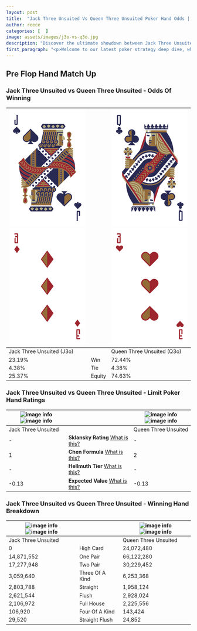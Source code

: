 ```yaml
---
layout: post
title:  "Jack Three Unsuited Vs Queen Three Unsuited Poker Hand Odds | Which Is The Better Hand In Poker? A Complete Guide"
author: reece
categories: [  ]
image: assets/images/j3o-vs-q3o.jpg
description: "Discover the ultimate showdown between Jack Three Unsuited and Queen Three Unsuited in poker! Uncover the odds, strategies, and scenarios where one hand triumphs over the other. Get ready to up your poker game with this thrilling analysis."
first_paragraph: "<p>Welcome to our latest poker strategy deep dive, where we're pitting two distinct hands against each other in a high-stakes showdown: Jack Three Unsuited vs Queen Three Unsuited.</p><p>In the dynamic world of poker, every decision counts, and knowing which hand holds the upper hand is key to your success at the table.</p><p>In this article, we'll dissect these two hands, explore the scenarios where one dominates the other, and equip you with the knowledge to make strategic choices that can tip the odds in your favor.</p><p>Get ready to unravel the intriguing dynamics of these poker hands and elevate your game to new heights.</p>"
---
```




[comment]: # (sp0)

## Pre Flop Hand Match Up

<div class="table hand-ratings" markdown="1"> 



### Jack Three Unsuited vs Queen Three Unsuited - Odds Of Winning


    
| ![image info](assets/images/hand1/j.png) ![image info](assets/images/hand1/3o.png) |  | ![image info](assets/images/hand2/q.png) ![image info](assets/images/hand2/3o.png) |
| -------- | -------- | -------- |
| Jack Three Unsuited (J3o) |  | Queen Three Unsuited (Q3o) |
| 23.19% | Win | 72.44% |
| 4.38% | Tie | 4.38% |
| 25.37% | Equity | 74.63% |




[comment]: # (sp1)



### Jack Three Unsuited vs Queen Three Unsuited - Limit Poker Hand Ratings


    
| ![image info](https://www.riverpairs.com/assets/images/hand1/j.png) ![image info](https://www.riverpairs.com/assets/images/hand1/3o.png) |  | ![image info](https://www.riverpairs.com/assets/images/hand2/q.png) ![image info](https://www.riverpairs.com/assets/images/hand2/3o.png) |
| -------- | -------- | -------- |
| Jack Three Unsuited |  | Queen Three Unsuited |
| - | **Sklansky Rating** [What is this?](/sklansky-rating-explained) | - |
| 1 | **Chen Formula** [What is this?](/chen-formula-explained) | 2 |
| - | **Hellmuth Tier** [What is this?](/Hellmuth-tier-explained) | - |
| -0.13 | **Expected Value** [What is this?](/expected-value-explained) | -0.13 |




[comment]: # (sp2)



### Jack Three Unsuited vs Queen Three Unsuited - Winning Hand Breakdown


    
| ![image info](https://www.riverpairs.com/assets/images/hand1/j.png) ![image info](https://www.riverpairs.com/assets/images/hand1/3o.png) |  | ![image info](https://www.riverpairs.com/assets/images/hand2/q.png) ![image info](https://www.riverpairs.com/assets/images/hand2/3o.png) |
| -------- | -------- | -------- |
| Jack Three Unsuited |  | Queen Three Unsuited |
| 0 | High Card | 24,072,480 |
| 14,871,552 | One Pair | 66,122,280 |
| 17,277,948 | Two Pair | 30,229,452 |
| 3,059,640 | Three Of A Kind | 6,253,368 |
| 2,803,788 | Straight | 1,958,124 |
| 2,621,544 | Flush | 2,928,024 |
| 2,106,972 | Full House | 2,225,556 |
| 106,920 | Four Of A Kind | 143,424 |
| 29,520 | Straight Flush | 24,852 |




[comment]: # (sp3)



</div>

[comment]: # (sp4)



[comment]: # (sp5)

